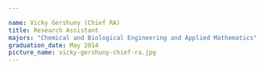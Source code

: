 ```yaml
---

name: Vicky Gershuny (Chief RA)
title: Research Assistant
majors: "Chemical and Biological Engineering and Applied Mathematics"
graduation_date: May 2014
picture_name: vicky-gershuny-chief-ra.jpg
---
```

    
    
